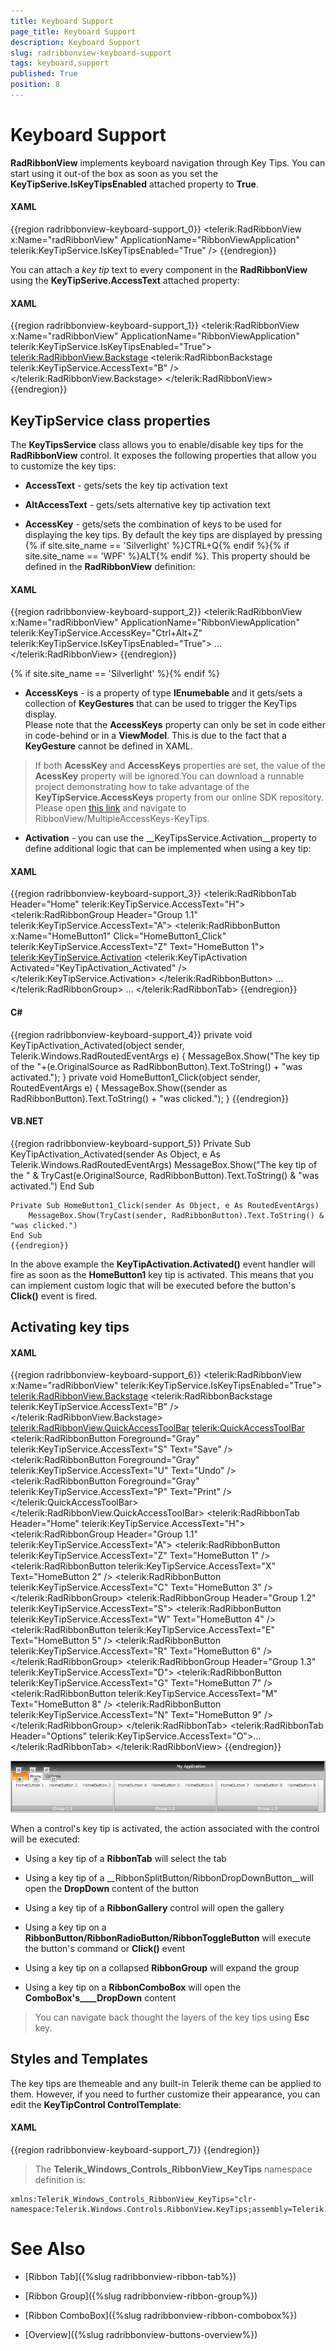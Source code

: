 ```yaml
---
title: Keyboard Support
page_title: Keyboard Support
description: Keyboard Support
slug: radribbonview-keyboard-support
tags: keyboard,support
published: True
position: 8
---
```


# Keyboard Support



__RadRibbonView__ implements keyboard navigation through Key Tips. You can start using it out-of the box as soon as you set the __KeyTipSerive.IsKeyTipsEnabled__ attached property to __True__.
	  

#### __XAML__

{{region radribbonview-keyboard-support_0}}
	        <telerik:RadRibbonView x:Name="radRibbonView" 
	                               ApplicationName="RibbonViewApplication"
	                               telerik:KeyTipService.IsKeyTipsEnabled="True" />
	{{endregion}}



You can attach a *key tip* text to every component in the __RadRibbonView__ using the __KeyTipSerive.AccessText__ attached property:
	  

#### __XAML__

{{region radribbonview-keyboard-support_1}}
	        <telerik:RadRibbonView x:Name="radRibbonView" 
	                               ApplicationName="RibbonViewApplication"
	                               telerik:KeyTipService.IsKeyTipsEnabled="True">
	            <telerik:RadRibbonView.Backstage>
	                <telerik:RadRibbonBackstage telerik:KeyTipService.AccessText="B" />
	            </telerik:RadRibbonView.Backstage>
	        </telerik:RadRibbonView>
	{{endregion}}



## KeyTipService class properties

The __KeyTipsService__ class allows you to enable/disable key tips for the __RadRibbonView__ control. It exposes the following properties that allow you to customize the key tips:
		

* __AccessText__ - gets/sets the key tip activation text
			

* __AltAccessText__ - gets/sets alternative key tip activation text
			

* __AccessKey__ - gets/sets the combination of keys to be used for displaying the key tips. By default the key tips are displayed by pressing {% if site.site_name == 'Silverlight' %}CTRL+Q{% endif %}{% if site.site_name == 'WPF' %}ALT{% endif %}. This property should be defined in the __RadRibbonView__ definition:
			

#### __XAML__

{{region radribbonview-keyboard-support_2}}
	        <telerik:RadRibbonView x:Name="radRibbonView" 
	                               ApplicationName="RibbonViewApplication"
	                               telerik:KeyTipService.AccessKey="Ctrl+Alt+Z"
	                               telerik:KeyTipService.IsKeyTipsEnabled="True">
	            ...
	        </telerik:RadRibbonView>
	{{endregion}}

{% if site.site_name == 'Silverlight' %}{% endif %}

* __AccessKeys__ - is a property of type __IEnumebable<KeyGesture>__ and it gets/sets a collection of __KeyGestures__ that can be used to trigger the KeyTips display.  
			Please note that the __AccessKeys__ property can only be set in code either in code-behind or in a __ViewModel__. This is due to the fact that a __KeyGesture__ cannot be defined in XAML.
			

>If both __AcessKey__ and __AccessKeys__ properties are set, the value of the __AcessKey__ property will be ignored.You can download a runnable project demonstrating how to take advantage of the __KeyTipService.AccessKeys__ property from our online SDK repository. Please open [this link](
					https://github.com/telerik/xaml-sdk
				  ) and navigate to RibbonView/MultipleAccessKeys-KeyTips.
			

* __Activation__ - you can use the __KeyTipsService.Activation__property to define additional logic that can be implemented when using a key tip:
			

#### __XAML__

{{region radribbonview-keyboard-support_3}}
	        <telerik:RadRibbonTab Header="Home" telerik:KeyTipService.AccessText="H">
	            <telerik:RadRibbonGroup Header="Group 1.1" telerik:KeyTipService.AccessText="A">
	                <telerik:RadRibbonButton x:Name="HomeButton1" 
	                                         Click="HomeButton1_Click"
	                                         telerik:KeyTipService.AccessText="Z"
	                                         Text="HomeButton 1">
	                    <telerik:KeyTipService.Activation>
	                        <telerik:KeyTipActivation Activated="KeyTipActivation_Activated" />
	                    </telerik:KeyTipService.Activation>
	                </telerik:RadRibbonButton>
	                ...
	            </telerik:RadRibbonGroup>
	            ...
	        </telerik:RadRibbonTab>
	{{endregion}}



#### __C#__

{{region radribbonview-keyboard-support_4}}
	private void KeyTipActivation_Activated(object sender, Telerik.Windows.RadRoutedEventArgs e)
	{
	  MessageBox.Show("The key tip of the "+(e.OriginalSource as RadRibbonButton).Text.ToString() + "was activated.");
	}
	private void HomeButton1_Click(object sender, RoutedEventArgs e)
	{
	  MessageBox.Show((sender as RadRibbonButton).Text.ToString() + "was clicked.");
	}
	{{endregion}}



#### __VB.NET__

{{region radribbonview-keyboard-support_5}}
	Private Sub KeyTipActivation_Activated(sender As Object, e As Telerik.Windows.RadRoutedEventArgs)
		MessageBox.Show("The key tip of the " & TryCast(e.OriginalSource, RadRibbonButton).Text.ToString() & "was activated.")
	End Sub
	
	Private Sub HomeButton1_Click(sender As Object, e As RoutedEventArgs)
		MessageBox.Show(TryCast(sender, RadRibbonButton).Text.ToString() & "was clicked.")
	End Sub
	{{endregion}}

In the above example the __KeyTipActivation.Activated()__ event handler will fire as soon as the __HomeButton1__ key tip is activated. This means that you can implement custom logic that will be executed before the button's __Click()__ event is fired.
			

## Activating key tips

#### __XAML__

{{region radribbonview-keyboard-support_6}}
	        <telerik:RadRibbonView x:Name="radRibbonView" telerik:KeyTipService.IsKeyTipsEnabled="True">
	            <telerik:RadRibbonView.Backstage>
	                <telerik:RadRibbonBackstage telerik:KeyTipService.AccessText="B" />
	            </telerik:RadRibbonView.Backstage>
	            <telerik:RadRibbonView.QuickAccessToolBar>
	                <telerik:QuickAccessToolBar>
	                    <telerik:RadRibbonButton Foreground="Gray" 
	                                             telerik:KeyTipService.AccessText="S"
	                                             Text="Save" />
	                    <telerik:RadRibbonButton Foreground="Gray" 
	                                             telerik:KeyTipService.AccessText="U"
	                                             Text="Undo" />
	                    <telerik:RadRibbonButton Foreground="Gray" 
	                                             telerik:KeyTipService.AccessText="P"
	                                             Text="Print" />
	                </telerik:QuickAccessToolBar>
	            </telerik:RadRibbonView.QuickAccessToolBar>
	            <telerik:RadRibbonTab Header="Home" telerik:KeyTipService.AccessText="H">
	                <telerik:RadRibbonGroup Header="Group 1.1" telerik:KeyTipService.AccessText="A">
	                    <telerik:RadRibbonButton telerik:KeyTipService.AccessText="Z" Text="HomeButton 1" />
	                    <telerik:RadRibbonButton telerik:KeyTipService.AccessText="X" Text="HomeButton 2" />
	                    <telerik:RadRibbonButton telerik:KeyTipService.AccessText="C" Text="HomeButton 3" />
	                </telerik:RadRibbonGroup>
	                <telerik:RadRibbonGroup Header="Group 1.2" telerik:KeyTipService.AccessText="S">
	                    <telerik:RadRibbonButton telerik:KeyTipService.AccessText="W" Text="HomeButton 4" />
	                    <telerik:RadRibbonButton telerik:KeyTipService.AccessText="E" Text="HomeButton 5" />
	                    <telerik:RadRibbonButton telerik:KeyTipService.AccessText="R" Text="HomeButton 6" />
	                </telerik:RadRibbonGroup>
	                <telerik:RadRibbonGroup Header="Group 1.3" telerik:KeyTipService.AccessText="D">
	                    <telerik:RadRibbonButton telerik:KeyTipService.AccessText="G" Text="HomeButton 7" />
	                    <telerik:RadRibbonButton telerik:KeyTipService.AccessText="M" Text="HomeButton 8" />
	                    <telerik:RadRibbonButton telerik:KeyTipService.AccessText="N" Text="HomeButton 9" />
	                </telerik:RadRibbonGroup>
	            </telerik:RadRibbonTab>
	            <telerik:RadRibbonTab Header="Options" telerik:KeyTipService.AccessText="O">...</telerik:RadRibbonTab>
	        </telerik:RadRibbonView>
	{{endregion}}

![](images/RibbonView_KeyTips_Sample.png)

When a control's key tip is activated, the action associated with the control will be executed:

* Using a key tip of a __RibbonTab__ will select the tab
			

* Using a key tip of a __RibbonSplitButton/RibbonDropDownButton__will open the __DropDown__ content of the button
			

* Using a key tip of a __RibbonGallery__ control will open the gallery
			

* Using a key tip on a __RibbonButton/RibbonRadioButton/RibbonToggleButton__ will execute the button's command or __Click()__ event
			

* Using a key tip on a collapsed __RibbonGroup__ will expand the group
			

* Using a key tip on a __RibbonComboBox__ will open the __ComboBox's____DropDown__ content
			

>You can navigate back thought the layers of the key tips using __Esc__ key.
		  

## Styles and Templates

The key tips are themeable and any built-in Telerik theme can be applied to them. However, if you need to further customize their appearance, you can edit the __KeyTipControl ControlTemplate__:
		

#### __XAML__

{{region radribbonview-keyboard-support_7}}
	        <SolidColorBrush x:Key="RibbonBarKeyTips_OuterBorderBrush" Color="#FF848484" />
	        <SolidColorBrush x:Key="RibbonBarKeyTips_Background" Color="#FFD9D9D9" />
	        <SolidColorBrush x:Key="RibbonBarKeyTips_InnerBorderBrush" Color="#FFFFFFFF" />
	        <Style TargetType="Telerik_Windows_Controls_RibbonView_KeyTips:KeyTipControl">
	            <Setter Property="MinWidth" Value="16" />
	            <Setter Property="MinHeight" Value="16" />
	            <Setter Property="IsHitTestVisible" Value="False" />
	            <Setter Property="BorderThickness" Value="1" />
	            <Setter Property="BorderBrush" Value="{StaticResource RibbonBarKeyTips_OuterBorderBrush}" />
	            <Setter Property="Background" Value="{StaticResource RibbonBarKeyTips_Background}" />
	            <Setter Property="Padding" Value="2 -2 2 -1" />
	            <Setter Property="HorizontalContentAlignment" Value="Center" />
	            <Setter Property="VerticalContentAlignment" Value="Center" />
	            <Setter Property="Template">
	                <Setter.Value>
	                    <ControlTemplate TargetType="Telerik_Windows_Controls_RibbonView_KeyTips:KeyTipControl">
	                        <Border Background="{TemplateBinding Background}" 
	                                BorderBrush="{TemplateBinding BorderBrush}"
	                                BorderThickness="{TemplateBinding BorderThickness}"
	                                CornerRadius="1">
	                            <Border BorderBrush="{StaticResource RibbonBarKeyTips_InnerBorderBrush}" BorderThickness="1">
	                                <ContentPresenter Margin="{TemplateBinding Padding}" 
	                                                  HorizontalAlignment="{TemplateBinding HorizontalContentAlignment}"
	                                                  VerticalAlignment="{TemplateBinding VerticalContentAlignment}" />
	                            </Border>
	                        </Border>
	                    </ControlTemplate>
	                </Setter.Value>
	            </Setter>
	        </Style>
	{{endregion}}



>The __Telerik_Windows_Controls_RibbonView_KeyTips__ namespace definition is:
		  

	xmlns:Telerik_Windows_Controls_RibbonView_KeyTips="clr-namespace:Telerik.Windows.Controls.RibbonView.KeyTips;assembly=Telerik.Windows.Controls.RibbonView"



# See Also

 * [Ribbon Tab]({%slug radribbonview-ribbon-tab%})

 * [Ribbon Group]({%slug radribbonview-ribbon-group%})

 * [Ribbon ComboBox]({%slug radribbonview-ribbon-combobox%})

 * [Overview]({%slug radribbonview-buttons-overview%})

